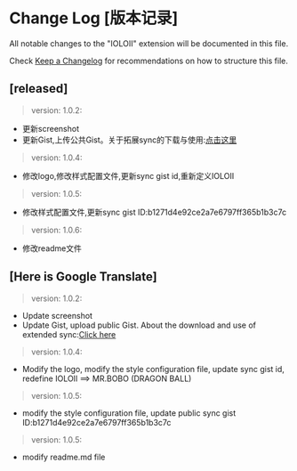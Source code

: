 # Change Log [版本记录]

All notable changes to the "IOLOII" extension will be documented in this file.

Check [Keep a Changelog](http://keepachangelog.com/) for recommendations on how to structure this file.

## [released]

> version: 1.0.2:
- 更新screenshot
- 更新Gist,上传公共Gist。关于拓展sync的下载与使用:[点击这里](https://marketplace.visualstudio.com/items?itemName=Shan.code-settings-sync)

> version: 1.0.4:
- 修改logo,修改样式配置文件,更新sync gist id,重新定义IOLOII

> version: 1.0.5:
- 修改样式配置文件,更新sync gist ID:b1271d4e92ce2a7e6797ff365b1b3c7c

> version: 1.0.6:
- 修改readme文件


## [Here is Google Translate]
> version: 1.0.2:
- Update screenshot
- Update Gist, upload public Gist. About the download and use of extended sync:[Click here](https://marketplace.visualstudio.com/items?itemName=Shan.code-settings-sync)

> version: 1.0.4:
- Modify the logo, modify the style configuration file, update sync gist id, redefine IOLOII ==> MR.BOBO (DRAGON BALL)

> version: 1.0.5:
- modify the style configuration file, update public sync gist ID:b1271d4e92ce2a7e6797ff365b1b3c7c

> version: 1.0.5:
- modify readme.md file
